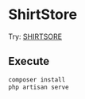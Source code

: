 # ShirtStore


Try: [SHIRTSORE](http://shirtstore.freevar.com/)

## Execute
```sh
composer install
php artisan serve
```
